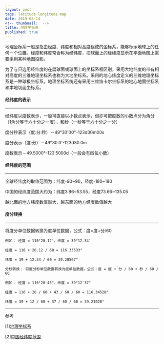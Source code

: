 ```yaml
---
layout: post
tags: latitude longitude map
date: 2019-08-14
<!-- thumbnail:  -->
title: 地理坐标系
published: true
---
```


地理坐标系一般是指由经度、纬度和相对高度组成的坐标系，能够标示地球上的任何一个位置。经度和纬度常合称为经纬度，把球面上的经纬度显示在平面地图上需要采用某种地图投影。

为了与只选用经纬度的在扁球面或球面上的坐标系相区别，采用大地纬度的带有相对高度的三维地理坐标系也称为大地坐标系。采用的地心纬度定义的三维地理坐标系是一种球极坐标系。地理坐标系统还有采用三维笛卡尔坐标系的地心地固坐标系和本地切面坐标系。
<!--more-->


#### 经纬度的表示
---
经纬度以度数表示，一般可直接以小数点表示，但亦可把度数的小数点分为角分（1角分等于六十分之一度），和秒（一秒等于六十分之一分）

度分秒表示（度:分:秒）－49°30'00"-123d30m00s

度分表示（度:分）－49°30.0'-123d30.0m

度数表示－49.5000°-123.5000d（一般会有四位小数）


#### 经纬度的范围
---
全球经纬度的取值范围为：纬度-90~90，经度-180~180

中国的经纬度范围大约为：纬度3.86~53.55，经度73.66~135.05

越北面的地方纬度数值越大，越东面的地方经度数值越大


#### 度分转换
---
将度分单位数据转换为度单位数据，公式：度=度+分/60
```
例如： 经度 = 116°20.12'，纬度 = 39°12.34'

经度 = 116 + 20.12 / 60 = 116.33533°

纬度 = 39 + 12.34 / 60 = 39.20567°

分秒转换： 将度分秒单位数据转换为度单位数据，公式：度 = 度 + 分 / 60 + 秒 / 60 / 60
```
```
例如： 经度 = 116°20'43"，纬度 = 39°12'37"

经度 = 116 + 20 / 60 + 43 / 60 / 60 = 116.34528°

纬度 = 39 + 12 / 60 + 37 / 60 / 60 = 39.21028°
```

---

参考

[1][地理坐标系](https://zh.wikipedia.org/wiki/%E5%9C%B0%E7%90%86%E5%9D%90%E6%A0%87%E7%B3%BB)

[2][中国经纬度范围](https://www.cnblogs.com/inteliot/archive/2012/09/14/2684471.html)


